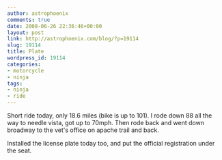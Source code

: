 ```yaml
---
author: astrophoenix
comments: true
date: 2008-06-26 22:36:46+00:00
layout: post
link: http://astrophoenix.com/blog/?p=19114
slug: 19114
title: Plate
wordpress_id: 19114
categories:
- motorcycle
- ninja
tags:
- ninja
- ride
---
```


Short ride today, only 18.6 miles (bike is up to 101). I rode down 88 all the way to needle vista, got up to 70mph. Then rode back and went down broadway to the vet's office on apache trail and back.

Installed the license plate today too, and put the official registration under the seat.
